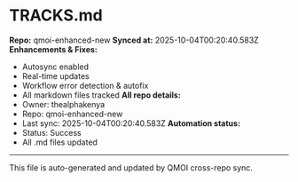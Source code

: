 # TRACKS.md

**Repo:** qmoi-enhanced-new
**Synced at:** 2025-10-04T00:20:40.583Z
**Enhancements & Fixes:**
- Autosync enabled
- Real-time updates
- Workflow error detection & autofix
- All markdown files tracked
**All repo details:**
- Owner: thealphakenya
- Repo: qmoi-enhanced-new
- Last sync: 2025-10-04T00:20:40.583Z
**Automation status:**
- Status: Success
- All .md files updated
---
This file is auto-generated and updated by QMOI cross-repo sync.
